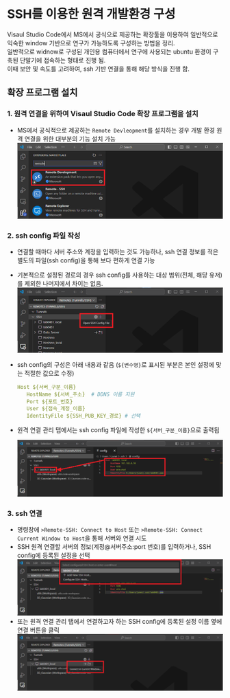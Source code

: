 # SSH를 이용한 원격 개발환경 구성

Visaul Studio Code에서 MS에서 공식으로 제공하는 확장툴을 이용하여 일반적으로 익숙한 window 기반으로 연구가 가능하도록 구성하는 방법을 정리.  
일반적으로 widnow로 구성된 개인용 컴퓨터에서 연구에 사용되는 ubuntu 환경이 구축된 단말기에 접속하는 형태로 진행 됨.  
이때 보안 및 속도를 고려하여, ssh 기반 연결을 통해 해당 방식을 진행 함.

## 확장 프로그램 설치

### 1. 원격 연결을 위하여 Visaul Studio Code 확장 프로그램을 설치

- MS에서 공식적으로 제공하는 `Remote Devleopment`를 설치하는 경우 개발 환경 원격 연결을 위한 대부분의 기능 설치 가능
   ![설치 대상 이미지](./../img_source/use_extention_remote_ssh_000.png)

### 2. ssh config 파일 작성

- 연결할 때마다 서버 주소와 계정을 입력하는 것도 가능하나, ssh 연결 정보를 적은 별도의 파일(ssh config)을 통해 보다 편하게 연결 가능
- 기본적으로 설정된 경로의 경우 ssh config를 사용하는 대상 범위(전체, 해당 유저)를 제외한 나머지에서 차이는 없음.
   ![SSH config 파일 열기](./../img_source/use_extention_remote_ssh_001.png)

- ssh config의 구성은 아래 내용과 같음 (`${변수명}`로 표시된 부분은 본인 설정에 맞는 적절한 값으로 수정)

   ``` yaml
   Host ${서버_구분_이름}
      HostName ${서버_주소}  # DDNS 이름 지원
      Port ${포트_번호}
      User ${접속_계정_이름}
      IdentityFile ${SSH_PUB_KEY_경로} # 선택
   ```

- 원격 연결 관리 탭에서는 ssh config 파일에 작성한 `${서버_구분_이름}`으로 출력됨

   ![SSH config 설정에 따른 관리 탭 표시](./../img_source/use_extention_remote_ssh_002.png)

### 3. ssh 연결

- 명령창에 `>Remote-SSH: Connect to Host` 또는 `>Remote-SSH: Connect Current Window to Host`을 통해 서버와 연결 시도
- SSH 원격 연결할 서버의 정보(계정@서버주소:port 번호)를 입력하거나, SSH config에 등록된 설정을 선택
   ![명령어를 통한 SSH 연결](./../img_source/use_extention_remote_ssh_003.png)
- 또는 원격 연결 관리 탭에서 연결하고자 하는 SSH config에 등록된 설정 이름 옆에 연결 버튼을 클릭
   ![GUI 방식을 통한 SSH 연결](./../img_source/use_extention_remote_ssh_004.png)
